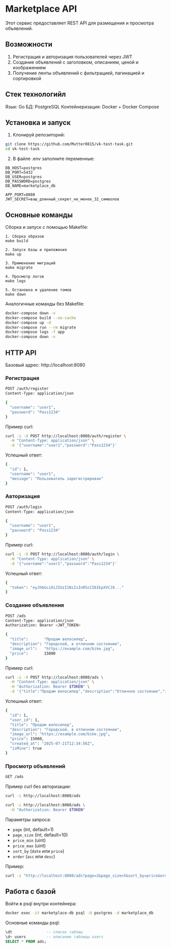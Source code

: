 # Marketplace API

Этот сервис предоставляет REST API для размещения и просмотра объявлений.

## Возможности
1. Регистрация и авторизация пользователей через JWT
2. Создание объявлений с заголовком, описанием, ценой и изображением
3. Получение ленты объявлений с фильтрацией, пагинацией и сортировкой

## Стек технологийл
Язык: Go
БД: PostgreSQL
Контейнеризация: Docker + Docker Compose

## Установка и запуск
1. Клонируй репозиторий:
```bash
git clone https://github.com/Mutter0815/vk-test-task.git
cd vk-test-task
```
2. В файле .env заполните переменные:
```env
DB_HOST=postgres
DB_PORT=5432
DB_USER=postgres
DB_PASSWORD=postgres
DB_NAME=marketplace_db

APP_PORT=8080
JWT_SECRET=ваш_длинный_секрет_не_менее_32_символов
```
## Основные команды
Сборка и запуск с помощью Makefile:
```
1. Сборка образов
make build

2. Запуск базы и приложения
make up

3. Применение миграций
make migrate

4. Просмотр логов
make logs

5. Остановка и удаление томов
make down
```
Аналогичные команды без Makefile:
```bash
docker-compose down -v
docker-compose build --no-cache
docker-compose up -d
docker-compose run --rm migrate
docker-compose logs -f app
docker-compose down -v
```

## HTTP API
Базовый адрес: http://localhost:8080

### Регистрация
```bash
POST /auth/register
Content-Type: application/json

{
  "username": "user1",
  "password": "Pass1234"
}

```
Пример curl:
```bash
curl -i -X POST http://localhost:8080/auth/register \
  -H "Content-Type: application/json" \
  -d '{"username":"user1","password":"Pass1234"}'
```
Успешный ответ:
```bash
{
  "id": 1,
  "username": "user1",
  "message": "Пользователь зарегистрирован"
}
```
### Авторизация
```bash
POST /auth/login
Content-Type: application/json

{
  "username": "user1",
  "password": "Pass1234"
}
```
Пример curl:
```bash
curl -i -X POST http://localhost:8080/auth/login \
  -H "Content-Type: application/json" \
  -d '{"username":"user1","password":"Pass1234"}'
```
Успешный ответ:
```bash
{
  "token": "eyJhbGciOiJIUzI1NiIsInR5cCI6IkpXVCJ9..."
}
```
### Создание объявления
```bash
POST /ads
Content-Type: application/json
Authorization: Bearer <JWT_TOKEN>

{
  "title":       "Продам велосипед",
  "description": "Городской, в отличном состоянии",
  "image_url":   "https://example.com/bike.jpg",
  "price":       15000
}
```
Пример curl:
```bash
curl -i -X POST http://localhost:8080/ads \
  -H "Content-Type: application/json" \
  -H "Authorization: Bearer $TOKEN" \
  -d '{"title":"Продам велосипед","description":"Отличное состояние","image_url":"https://example.com/bike.jpg","price":15000}'
```
Успешный ответ:
```bash
{
  "id": 1,
  "user_id": 1,
  "title": "Продам велосипед",
  "description": "Городской, в отличном состоянии",
  "image_url": "https://example.com/bike.jpg",
  "price": 15000,
  "created_at": "2025-07-21T12:34:56Z",
  "isMine": true
}
```
### Просмотр объявлений
```bash
GET /ads
```
Пример curl без авторизации:
```bash
curl -i http://localhost:8080/ads
```
```bash
curl -i http://localhost:8080/ads \
  -H "Authorization: Bearer $TOKEN"
```
Параметры запроса:
- `page` (int, default=1)
- `page_size` (int, default=10)
- `price_min` (uint)
- `price_max` (uint)
- `sort_by` (`date` или `price`)
- `order` (`asc` или `desc`)

Пример:
```bash
curl -i "http://localhost:8080/ads?page=2&page_size=5&sort_by=price&order=asc&price_min=10000"
```
## Работа с базой

Войти в psql внутри контейнера:
```bash
docker exec -it marketplace-db psql -U postgres -d marketplace_db
```
Основные команды psql:
```sql
\dt               -- список таблиц
\d+ users         -- описание таблицы users
SELECT * FROM ads;
```

